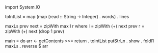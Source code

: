import System.IO

toIntList = map (map (read :: String -> Integer) . words) . lines

maxLs prev next = zipWith max l r
  where
    l = zipWith (+) next prev
    r = zipWith (+) next (drop 1 prev)

main = do
    arr <- getContents >>= return . toIntList
    putStrLn . show . foldl1 maxLs . reverse $ arr

